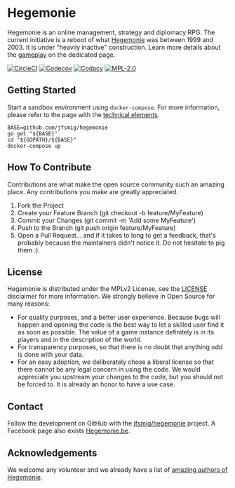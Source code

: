# Hegemonie

Hegemonie is an online management, strategy and diplomacy RPG. The current
initiative is a reboot of what [Hegemonie](http://www.hegemonie.be) was between
1999 and 2003. It is under "heavily inactive" construction. Learn more details
about the [gameplay](./GAME.md) on the dedicated page.

[![CircleCI](https://circleci.com/gh/jfsmig/hegemonie.svg?style=svg)](https://circleci.com/gh/jfsmig/hegemonie)
[![Codecov](https://codecov.io/gh/jfsmig/hegemonie/branch/master/graph/badge.svg)](https://codecov.io/gh/jfsmig/hegemonie)
[![Codacy](https://app.codacy.com/project/badge/Grade/bf7c2872c60445c99f914d31d7b213ae)](https://www.codacy.com/manual/jfsmig/hegemonie?utm_source=github.com&amp;utm_medium=referral&amp;utm_content=jfsmig/hegemonie&amp;utm_campaign=Badge_Grade)
[![MPL-2.0](https://img.shields.io/badge/License-MPL%202.0-brightgreen.svg)](https://opensource.org/licenses/MPL-2.0)


## Getting Started

Start a sandbox environment using ``docker-compose``. For more information,
please refer to the page with the [technical elements](./TECH.md).

```shell
BASE=github.com/jfsmig/hegemonie
go get "${BASE}"
cd "${GOPATH}/${BASE}"
docker-compose up
```

## How To Contribute

Contributions are what make the open source community such an amazing place. Any
contributions you make are greatly appreciated.

1. Fork the Project
2. Create your Feature Branch (git checkout -b feature/MyFeature)
3. Commit your Changes (git commit -m 'Add some MyFeature')
4. Push to the Branch (git push origin feature/MyFeature)
5. Open a Pull Request... and if it takes to long to get a feedback, that's
   probably because the maintainers didn't notice it. Do not hesitate to pig
   them :).

## License

Hegemonie is distributed under the MPLv2 License, see the [LICENSE](./LICENSE)
disclaimer for more information. We strongly believe in Open Source for many
reasons:

* For quality purposes, and a better user experience. Because bugs will happen
  and opening the code is the best way to let a skilled user find it as soon as
  possible. The value of a game instance definitely is in its players and in the
  description of the world.
* For transparency purposes, so that there is no doubt that anything odd is done
  with your data.
* For an easy adoption, we deliberately chose a liberal license so that there
  cannot be any legal concern in using the code. We would appreciate you
  upstream your changes to the code, but you should not be forced to. It is
  already an honor to have a use case.

## Contact

Follow the development on GitHub with the
[jfsmig/hegemonie](https://github.com/jfsmig/hegemonie) project. A Facebook page
also exists [Hegemonie.be](https://www.facebook.com/hegemonie.be).

## Acknowledgements

We welcome any volunteer and we already have a list of
[amazing authors of Hegemonie](./AUTHORS.md).
